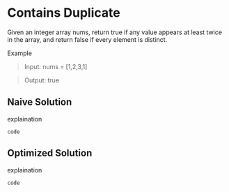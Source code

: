 # Contains Duplicate

Given an integer array nums, return true if any value appears at least twice in the array, and return false if every element is distinct.

Example
> Input: nums = [1,2,3,1]

> Output: true

## Naive Solution

explaination

`code`

## Optimized Solution

explaination

`code`
